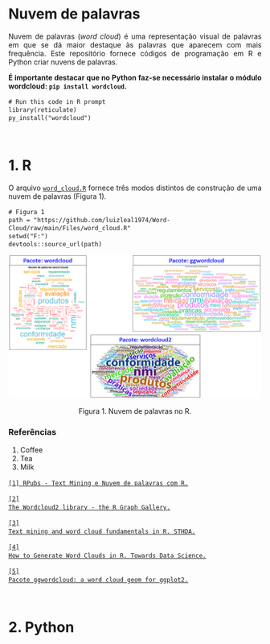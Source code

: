 # Nuvem de palavras
<p align="justify">Nuvem de palavras (<i>word cloud</i>) é uma representação visual de palavras em que se dá maior destaque às palavras que aparecem com mais frequência. Este repositório fornece códigos de programação em R e Python criar nuvens de palavras.</p>

<p align="justify"><b>É importante destacar que no Python faz-se necessário instalar o módulo wordcloud: <code>pip install wordcloud</code>.</b></p>

```{r}
# Run this code in R prompt
library(reticulate)
py_install("wordcloud")
```

</br>

# 1. R

<p align="justify">O arquivo <a target='_blank' rel='noopener noreferrer' href='https://github.com/luizleal1974/Word-Cloud/blob/main/Files/word_cloud.R'><code>word_cloud.R</code></a> fornece três modos distintos de construção de uma nuvem de palavras (Figura 1).</p>

```{r}
# Figura 1
path = "https://github.com/luizleal1974/Word-Cloud/raw/main/Files/word_cloud.R"
setwd("F:")
devtools::source_url(path)
```

<p align="center"><img src="/Files/word_cloud_R.png" alt="Drawing"/></p>

<div align="center">Figura 1. Nuvem de palavras no R.</div>


<p align="justify"></p>

### Referências

<p align="justify">
<ol>
<li>Coffee</li>
<li>Tea</li>
<li>Milk</li>
</ol>
</p>

<p align="justify">
<a target='_blank' rel='noopener noreferrer' href='https://rpubs.com/amrofi/word_cloud_with_R_Mateus'><code>[1] RPubs - Text Mining e Nuvem de palavras com R.</code></a>

<a target='_blank' rel='noopener noreferrer' href='https://r-graph-gallery.com/196-the-wordcloud2-library.html'><code>[2] The Wordcloud2 library - the R Graph Gallery.</code></a>

<a target='_blank' rel='noopener noreferrer' href='http://www.sthda.com/english/wiki/text-mining-and-word-cloud-fundamentals-in-r-5-simple-steps-you-should-know'><code>[3] Text mining and word cloud fundamentals in R. STHDA.</code></a>

<a target='_blank' rel='noopener noreferrer' href='https://towardsdatascience.com/create-a-word-cloud-with-r-bde3e7422e8a'><code>[4] How to Generate Word Clouds in R. Towards Data Science.</code></a>

<a target='_blank' rel='noopener noreferrer' href='https://cran.r-project.org/web/packages/ggwordcloud/vignettes/ggwordcloud.html'><code>[5] Pacote ggwordcloud: a word cloud geom for ggplot2.</code></a>
</p>


</br>

# 2. Python
